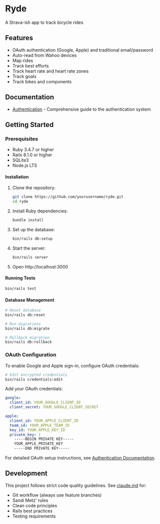# Ryde

A Strava-ish app to track bicycle rides

## Features

- OAuth authentication (Google, Apple) and traditional email/password
- Auto-read from Wahoo devices
- Map rides
- Track best efforts
- Track heart rate and heart rate zones
- Track goals
- Track bikes and components

## Documentation

- [Authentication](docs/AUTHENTICATION.md) - Comprehensive guide to the authentication system

## Getting Started

### Prerequisites
- Ruby 3.4.7 or higher
- Rails 8.1.0 or higher
- SQLite3
- Node.js LTS

#### Installation

1. Clone the repository:
   ```bash
   git clone https://github.com/yourusername/ryde.git
   cd ryde
   ```

2. Install Ruby dependencies:
   ```bash
   bundle install
   ```

3. Set up the database:
   ```bash
   bin/rails db:setup
   ```

4. Start the server:
   ```bash
   bin/rails server
   ```

5. Open http://localhost:3000

#### Running Tests
```bash
bin/rails test
```

#### Database Management
```bash
# Reset database
bin/rails db:reset

# Run migrations
bin/rails db:migrate

# Rollback migration
bin/rails db:rollback
```

### OAuth Configuration

To enable Google and Apple sign-in, configure OAuth credentials:

```bash
# Edit encrypted credentials
bin/rails credentials:edit
```

Add your OAuth credentials:
```yaml
google:
  client_id: YOUR_GOOGLE_CLIENT_ID
  client_secret: YOUR_GOOGLE_CLIENT_SECRET

apple:
  client_id: YOUR_APPLE_CLIENT_ID
  team_id: YOUR_APPLE_TEAM_ID
  key_id: YOUR_APPLE_KEY_ID
  private_key: |
    -----BEGIN PRIVATE KEY-----
    YOUR_APPLE_PRIVATE_KEY
    -----END PRIVATE KEY-----
```

For detailed OAuth setup instructions, see [Authentication Documentation](docs/AUTHENTICATION.md).

## Development

This project follows strict code quality guidelines. See [claude.md](claude.md) for:
- Git workflow (always use feature branches)
- Sandi Metz' rules
- Clean code principles
- Rails best practices
- Testing requirements

